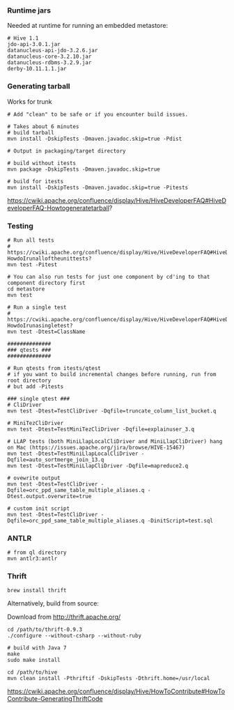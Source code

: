 ### Runtime jars

Needed at runtime for running an embedded metastore:
```
# Hive 1.1
jdo-api-3.0.1.jar
datanucleus-api-jdo-3.2.6.jar
datanucleus-core-3.2.10.jar
datanucleus-rdbms-3.2.9.jar
derby-10.11.1.1.jar
```


### Generating tarball

Works for trunk

```
# Add "clean" to be safe or if you encounter build issues.

# Takes about 6 minutes
# build tarball
mvn install -DskipTests -Dmaven.javadoc.skip=true -Pdist

# Output in packaging/target directory

# build without itests
mvn package -DskipTests -Dmaven.javadoc.skip=true

# build for itests
mvn install -DskipTests -Dmaven.javadoc.skip=true -Pitests
```
https://cwiki.apache.org/confluence/display/Hive/HiveDeveloperFAQ#HiveDeveloperFAQ-Howtogeneratetarball?


### Testing

```
# Run all tests
# https://cwiki.apache.org/confluence/display/Hive/HiveDeveloperFAQ#HiveDeveloperFAQ-HowdoIrunalloftheunittests?
mvn test -Pitest

# You can also run tests for just one component by cd'ing to that component directory first
cd metastore
mvn test

# Run a single test
# https://cwiki.apache.org/confluence/display/Hive/HiveDeveloperFAQ#HiveDeveloperFAQ-HowdoIrunasingletest?
mvn test -Dtest=ClassName

##############
### qtests ###
##############

# Run qtests from itests/qtest
# if you want to build incremental changes before running, run from root directory
# but add -Pitests

### single qtest ###
# CliDriver
mvn test -Dtest=TestCliDriver -Dqfile=truncate_column_list_bucket.q

# MiniTezCliDriver
mvn test -Dtest=TestMiniTezCliDriver -Dqfile=explainuser_3.q

# LLAP tests (both MiniLlapLocalCliDriver and MiniLlapCliDriver) hang on Mac (https://issues.apache.org/jira/browse/HIVE-15467)
mvn test -Dtest=TestMiniLlapLocalCliDriver -Dqfile=auto_sortmerge_join_13.q
mvn test -Dtest=TestMiniLlapCliDriver -Dqfile=mapreduce2.q

# ovewrite output
mvn test -Dtest=TestCliDriver -Dqfile=orc_ppd_same_table_multiple_aliases.q -Dtest.output.overwrite=true

# custom init script
mvn test -Dtest=TestCliDriver -Dqfile=orc_ppd_same_table_multiple_aliases.q -DinitScript=test.sql
```


### ANTLR
```
# from ql directory
mvn antlr3:antlr
```


### Thrift

```
brew install thrift
```

Alternatively, build from source:

Download from http://thrift.apache.org/
```
cd /path/to/thrift-0.9.3
./configure --without-csharp --without-ruby

# build with Java 7
make
sudo make install

cd /path/to/hive
mvn clean install -Pthriftif -DskipTests -Dthrift.home=/usr/local
```

https://cwiki.apache.org/confluence/display/Hive/HowToContribute#HowToContribute-GeneratingThriftCode
